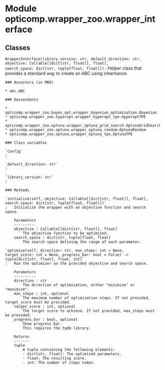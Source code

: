 Module opticomp.wrapper_zoo.wrapper_interface
=============================================

Classes
-------

`WrapperInterface(library_version: str, default_direction: str, objective: Callable[[dict[str, float]], float], search_space: dict[str, tuple[float, float]])`
:   Helper class that provides a standard way to create an ABC using
    inheritance.

    ### Ancestors (in MRO)

    * abc.ABC

    ### Descendants

    * opticomp.wrapper_zoo.bayes_opt.wrapper_bayesian_optimization.Bayesian
    * opticomp.wrapper_zoo.hyperopt.wrapper_hyperopt_tpe.HyperoptTPE
    * opticomp.wrapper_zoo.optuna.wrapper_optuna_grid_search.OptunaGridSearch
    * opticomp.wrapper_zoo.optuna.wrapper_optuna_random.OptunaRandom
    * opticomp.wrapper_zoo.optuna.wrapper_optuna_tpe.OptunaTPE

    ### Class variables

    `Config`
    :

    `default_direction: str`
    :

    `library_version: str`
    :

    ### Methods

    `initialize(self, objective: Callable[[dict[str, float]], float], search_space: dict[str, tuple[float, float]])`
    :   Initialize the wrapper with an objective function and search space.
        
        Parameters
        ----------
        objective : Callable[[dict[str, float]], float]
            The objective function to be optimized.
        search_space : dict[str, tuple[float, float]
            The search space defining the range of each parameter.

    `optimize(self, direction: str, max_steps: int = None, target_score: int = None, progress_bar: bool = False) ‑> tuple[dict[str, float], float, int]`
    :   Run the optimizer on the provided objective and search space.
        
        Parameters
        ----------
        direction : str
            The direction of optimization, either "minimize" or "maximize".
        max_steps : int, optional
            The maximum number of optimization steps. If not provided, target_score must be provided.
        target_score : int, optional
            The target score to achieve. If not provided, max_steps must be provided.
        progress_bar : bool, optional
            Show progress bar.
            This requires the tqdm library.
        
        Returns
        -------
        tuple
            A tuple containing the following elements:
            - dict[str, float]: The optimized parameters.
            - float: The resulting score.
            - int: The number of steps taken.